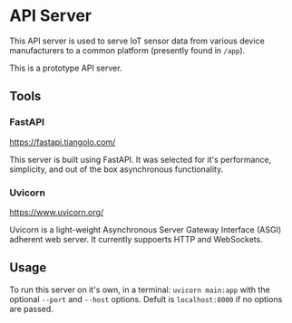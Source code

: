 # API Server

This API server is used to serve IoT sensor data from various device manufacturers to a common platform (presently found in `/app`).

This is a prototype API server.

## Tools

### FastAPI

https://fastapi.tiangolo.com/

This server is built using FastAPI. It was selected for it's performance, simplicity, and out of the box asynchronous functionality.

### Uvicorn

https://www.uvicorn.org/

Uvicorn is a light-weight Asynchronous Server Gateway Interface (ASGI) adherent web server. It currently suppoerts HTTP and WebSockets.

## Usage

To run this server on it's own, in a terminal:
`uvicorn main:app` with the optional `--port` and `--host` options.
Defult is `localhost:8000` if no options are passed.

